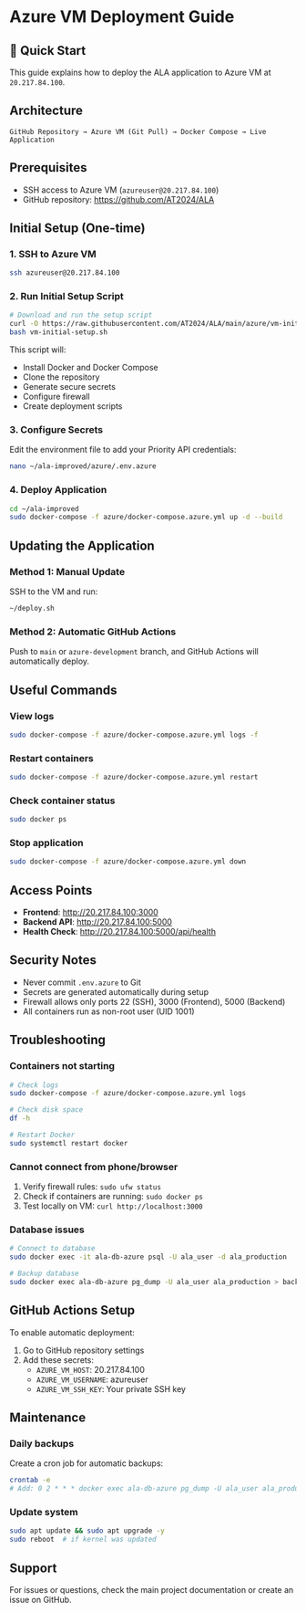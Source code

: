 # Azure VM Deployment Guide

## 🚀 Quick Start

This guide explains how to deploy the ALA application to Azure VM at `20.217.84.100`.

## Architecture

```
GitHub Repository → Azure VM (Git Pull) → Docker Compose → Live Application
```

## Prerequisites

- SSH access to Azure VM (`azureuser@20.217.84.100`)
- GitHub repository: https://github.com/AT2024/ALA

## Initial Setup (One-time)

### 1. SSH to Azure VM
```bash
ssh azureuser@20.217.84.100
```

### 2. Run Initial Setup Script
```bash
# Download and run the setup script
curl -O https://raw.githubusercontent.com/AT2024/ALA/main/azure/vm-initial-setup.sh
bash vm-initial-setup.sh
```

This script will:
- Install Docker and Docker Compose
- Clone the repository
- Generate secure secrets
- Configure firewall
- Create deployment scripts

### 3. Configure Secrets
Edit the environment file to add your Priority API credentials:
```bash
nano ~/ala-improved/azure/.env.azure
```

### 4. Deploy Application
```bash
cd ~/ala-improved
sudo docker-compose -f azure/docker-compose.azure.yml up -d --build
```

## Updating the Application

### Method 1: Manual Update
SSH to the VM and run:
```bash
~/deploy.sh
```

### Method 2: Automatic GitHub Actions
Push to `main` or `azure-development` branch, and GitHub Actions will automatically deploy.

## Useful Commands

### View logs
```bash
sudo docker-compose -f azure/docker-compose.azure.yml logs -f
```

### Restart containers
```bash
sudo docker-compose -f azure/docker-compose.azure.yml restart
```

### Check container status
```bash
sudo docker ps
```

### Stop application
```bash
sudo docker-compose -f azure/docker-compose.azure.yml down
```

## Access Points

- **Frontend**: http://20.217.84.100:3000
- **Backend API**: http://20.217.84.100:5000
- **Health Check**: http://20.217.84.100:5000/api/health

## Security Notes

- Never commit `.env.azure` to Git
- Secrets are generated automatically during setup
- Firewall allows only ports 22 (SSH), 3000 (Frontend), 5000 (Backend)
- All containers run as non-root user (UID 1001)

## Troubleshooting

### Containers not starting
```bash
# Check logs
sudo docker-compose -f azure/docker-compose.azure.yml logs

# Check disk space
df -h

# Restart Docker
sudo systemctl restart docker
```

### Cannot connect from phone/browser
1. Verify firewall rules: `sudo ufw status`
2. Check if containers are running: `sudo docker ps`
3. Test locally on VM: `curl http://localhost:3000`

### Database issues
```bash
# Connect to database
sudo docker exec -it ala-db-azure psql -U ala_user -d ala_production

# Backup database
sudo docker exec ala-db-azure pg_dump -U ala_user ala_production > backup.sql
```

## GitHub Actions Setup

To enable automatic deployment:

1. Go to GitHub repository settings
2. Add these secrets:
   - `AZURE_VM_HOST`: 20.217.84.100
   - `AZURE_VM_USERNAME`: azureuser
   - `AZURE_VM_SSH_KEY`: Your private SSH key

## Maintenance

### Daily backups
Create a cron job for automatic backups:
```bash
crontab -e
# Add: 0 2 * * * docker exec ala-db-azure pg_dump -U ala_user ala_production > ~/backups/db_$(date +\%Y\%m\%d).sql
```

### Update system
```bash
sudo apt update && sudo apt upgrade -y
sudo reboot  # if kernel was updated
```

## Support

For issues or questions, check the main project documentation or create an issue on GitHub.